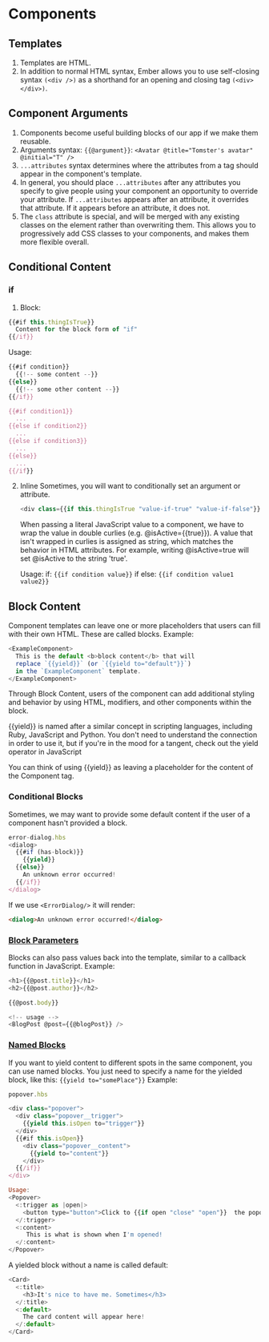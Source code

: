 # Components

## Templates

1. Templates are HTML.
2. In addition to normal HTML syntax, Ember allows you to use self-closing syntax `(<div />)` as a shorthand for an opening and closing tag `(<div></div>)`.

## Component Arguments

1. Components become useful building blocks of our app if we make them reusable.
1. Arguments syntax: `{{@argument}}`: `<Avatar @title="Tomster's avatar" @initial="T" />`
1. `...attributes` syntax determines where the attributes from a tag should appear in the component's template.
1. In general, you should place `...attributes` after any attributes you specify to give people using your component an opportunity to override your attribute. If `...attributes` appears after an attribute, it overrides that attribute. If it appears before an attribute, it does not.
1. The `class` attribute is special, and will be merged with any existing classes on the element rather than overwriting them. This allows you to progressively add CSS classes to your components, and makes them more flexible overall.

## Conditional Content

### if

1. Block:

```javascript
{{#if this.thingIsTrue}}
  Content for the block form of "if"
{{/if}}
```

Usage:

```javascript
{{#if condition}}
  {{!-- some content --}}
{{else}}
  {{!-- some other content --}}
{{/if}}

{{#if condition1}}
  ...
{{else if condition2}}
  ...
{{else if condition3}}
  ...
{{else}}
  ...
{{/if}}
```

2. Inline
   Sometimes, you will want to conditionally set an argument or attribute.

   ```javascript
   <div class={{if this.thingIsTrue "value-if-true" "value-if-false"}}>
   ```

   When passing a literal JavaScript value to a component, we have to wrap the value in double curlies (e.g. @isActive={{true}}). A value that isn't wrapped in curlies is assigned as string, which matches the behavior in HTML attributes. For example, writing @isActive=true will set @isActive to the string 'true'.

   Usage:
   if: `{{if condition value}}`
   if else: `{{if condition value1 value2}}`

## Block Content

Component templates can leave one or more placeholders that users can fill with their own HTML. These are called blocks.
Example:

```javascript
<ExampleComponent>
  This is the default <b>block content</b> that will
  replace `{{yield}}` (or `{{yield to="default"}}`)
  in the `ExampleComponent` template.
</ExampleComponent>
```

Through Block Content, users of the component can add additional styling and behavior by using HTML, modifiers, and other components within the block.

{{yield}} is named after a similar concept in scripting languages, including Ruby, JavaScript and Python. You don't need to understand the connection in order to use it, but if you're in the mood for a tangent, check out the yield operator in JavaScript

You can think of using {{yield}} as leaving a placeholder for the content of the Component tag.

### Conditional Blocks

Sometimes, we may want to provide some default content if the user of a component hasn't provided a block.

```javascript
error-dialog.hbs
<dialog>
  {{#if (has-block)}}
    {{yield}}
  {{else}}
    An unknown error occurred!
  {{/if}}
</dialog>
```

If we use `<ErrorDialog/>` it will render:

```html
<dialog>An unknown error occurred!</dialog>
```

### [Block Parameters](https://guides.emberjs.com/release/components/block-content/#toc_block-parameters)

Blocks can also pass values back into the template, similar to a callback function in JavaScript.
Example:

```javascript
<h1>{{@post.title}}</h1>
<h2>{{@post.author}}</h2>

{{@post.body}}

<!-- usage -->
<BlogPost @post={{@blogPost}} />
```

### [Named Blocks](https://guides.emberjs.com/release/components/block-content/#toc_named-blocks)

If you want to yield content to different spots in the same component, you can use named blocks. You just need to specify a name for the yielded block, like this: `{{yield to="somePlace"}}`
Example:

```javascript
popover.hbs

<div class="popover">
  <div class="popover__trigger">
    {{yield this.isOpen to="trigger"}}
  </div>
  {{#if this.isOpen}}
    <div class="popover__content">
      {{yield to="content"}}
    </div>
  {{/if}}
</div>

Usage:
<Popover>
  <:trigger as |open|>
    <button type="button">Click to {{if open "close" "open"}}  the popover!</button>
  </:trigger>
  <:content>
     This is what is shown when I'm opened!
  </:content>
</Popover>
```

A yielded block without a name is called default:

```javascript
<Card>
  <:title>
    <h3>It's nice to have me. Sometimes</h3>
  </:title>
  <:default>
    The card content will appear here!
  </:default>
</Card>

```
